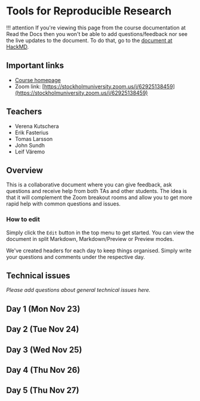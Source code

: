 # Tools for Reproducible Research

!!! attention
    If you're viewing this page from the course documentation at Read the Docs
    then you won't be able to add questions/feedback nor see the live updates
    to the document. To do that, go to the 
    [document at HackMD](https://hackmd.io/4hSZFZdiROGOq8ZtiAvMUw).

## Important links

- [Course homepage](https://nbis-reproducible-research.readthedocs.io/en/latest/)
- Zoom link: [https://stockholmuniversity.zoom.us/j/62925138459](https://stockholmuniversity.zoom.us/j/62925138459)

## Teachers

- Verena Kutschera
- Erik Fasterius
- Tomas Larsson
- John Sundh
- Leif Väremo

## Overview
This is a collaborative document where you can give feedback, ask questions and receive help from both TAs and other students. The idea is that it will complement the Zoom breakout rooms and allow you to get more rapid help with common questions and issues.

### How to edit
Simply click the `Edit` button in the top menu to get started. You can view the document in split Markdown, Markdown/Preview or Preview modes.

We've created headers for each day to keep things organised. Simply write your questions and comments under the respective day.

## Technical issues
_Please add questions about general technical issues here._


## Day 1 (Mon Nov 23)

## Day 2 (Tue Nov 24)

## Day 3 (Wed Nov 25)

## Day 4 (Thu Nov 26)

## Day 5 (Thu Nov 27)

